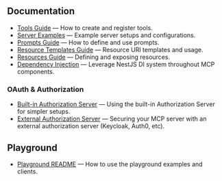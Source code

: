 ## Documentation

- [Tools Guide](./tools.md) — How to create and register tools.
- [Server Examples](./server-examples.md) — Example server setups and configurations.
- [Prompts Guide](./prompts.md) — How to define and use prompts.
- [Resource Templates Guide](./resource-templates.md) — Resource URI templates and usage.
- [Resources Guide](./resources.md) — Defining and exposing resources.
- [Dependency Injection](docs/dependency-injection.md) — Leverage NestJS DI system throughout MCP components.

### OAuth & Authorization

- [Built-in Authorization Server](./built-in-authorization-server.md) — Using the built-in Authorization Server for simpler setups.
- [External Authorization Server](./external-authorization-server/README.md) — Securing your MCP server with an external authorization server (Keycloak, Auth0, etc).

## Playground

- [Playground README](../playground/README.md) — How to use the playground examples and clients.
